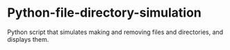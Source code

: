 # Python-file-directory-simulation
Python script that simulates making and removing files and directories, and displays them.
